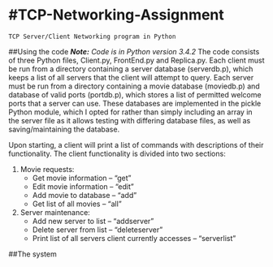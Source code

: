 #TCP-Networking-Assignment
=========================

    TCP Server/Client Networking program in Python

##Using the code
_**Note:** Code is in Python version 3.4.2_
The code consists of three Python files, Client.py, FrontEnd.py and Replica.py. Each client must be run from a directory containing a server database (serverdb.p), which keeps a list of all servers that the client will attempt to query. Each server must be run from a directory containing a movie database (moviedb.p) and database of valid ports (portdb.p), which stores a list of permitted welcome ports that a server can use. These databases are implemented in the pickle Python module, which I opted for rather than simply including an array in the server file as it allows testing with differing database files, as well as saving/maintaining the database.

Upon starting, a client will print a list of commands with descriptions of their functionality. The client functionality is divided into two sections:
    
1. Movie requests:
    - Get movie information – “get” 
    - Edit movie information – “edit” 
    - Add movie to database – “add” 
    - Get list of all movies – “all”
2. Server maintenance:
    - Add new server to list – “addserver”
    - Delete server from list – “deleteserver”
    - Print list of all servers client currently accesses – “serverlist”

##The system
